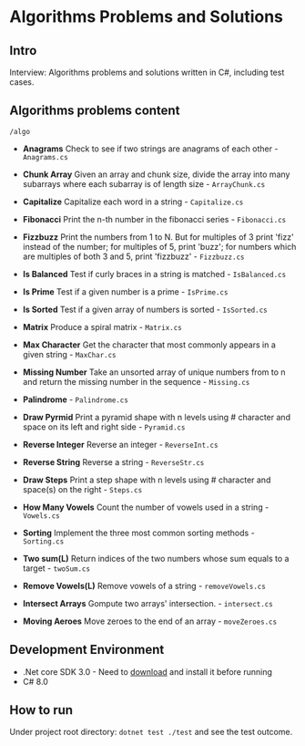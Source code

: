# Algorithms Problems and Solutions

## Intro

Interview: Algorithms problems and solutions written in C#, including test cases.

## Algorithms problems content 
`/algo`

- **Anagrams** Check to see if two strings are anagrams of each other - `Anagrams.cs`
- **Chunk Array** Given an array and chunk size, divide the array into many subarrays where each subarray is of length size - `ArrayChunk.cs`
- **Capitalize** Capitalize each word in a string - `Capitalize.cs`
- **Fibonacci** Print the n-th number in the fibonacci series - `Fibonacci.cs`
- **Fizzbuzz** Print the numbers from 1 to N. But for multiples of 3 print 'fizz' instead of the number; for multiples of 5, print 'buzz'; for numbers which are multiples of both 3 and 5, print 'fizzbuzz' - `Fizzbuzz.cs`
- **Is Balanced** Test if curly braces in a string is matched - `IsBalanced.cs`
- **Is Prime** Test if a given number is a prime - `IsPrime.cs`
- **Is Sorted** Test if a given array of numbers is sorted - `IsSorted.cs`
- **Matrix** Produce a spiral matrix - `Matrix.cs`
- **Max Character** Get the character that most commonly appears in a given string  - `MaxChar.cs`
- **Missing Number** Take an unsorted array of unique numbers from to n and return the missing number in the sequence - `Missing.cs`
- **Palindrome** - `Palindrome.cs`
- **Draw Pyrmid** Print a pyramid shape with n levels using # character and space on its left and right side - `Pyramid.cs`
- **Reverse Integer** Reverse an integer - `ReverseInt.cs`
- **Reverse String** Reverse a string - `ReverseStr.cs`
- **Draw Steps** Print a step shape with n levels using # character and space(s) on the right - `Steps.cs`
- **How Many Vowels** Count the number of vowels used in a string - `Vowels.cs`

- **Sorting** Implement the three most common sorting methods - `Sorting.cs`
- **Two sum(L)** Return indices of the two numbers whose sum equals to a target - `twoSum.cs`
- **Remove Vowels(L)** Remove vowels of a string - `removeVowels.cs`
- **Intersect Arrays** Gompute two arrays' intersection. - `intersect.cs`
- **Moving Aeroes** Move zeroes to the end of an array - `moveZeroes.cs`

## Development Environment

* .Net core SDK 3.0 - Need to [download](https://dotnet.microsoft.com/download) and install it before running
* C# 8.0

## How to run

Under project root directory: `dotnet test ./test` and see the test outcome.